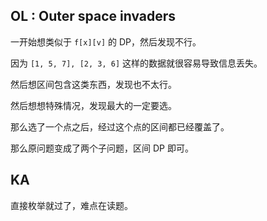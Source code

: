 ## OL : Outer space invaders
一开始想类似于 `f[x][v]` 的 DP，然后发现不行。

因为 `[1, 5, 7], [2, 3, 6]` 这样的数据就很容易导致信息丢失。

然后想区间包含这类东西，发现也不太行。

然后想想特殊情况，发现最大的一定要选。

那么选了一个点之后，经过这个点的区间都已经覆盖了。

那么原问题变成了两个子问题，区间 DP 即可。

## KA
直接枚举就过了，难点在读题。
